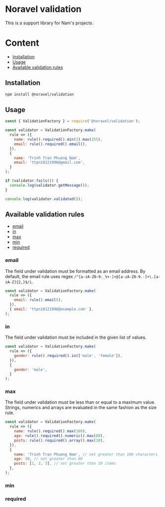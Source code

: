 # Noravel validation

This is a support library for Nam's projects.

# Content

- [Installation](#installation)
- [Usage](#usage)
- [Available validation rules](#available-validation-rules)

## Installation

```bash
npm install @noravel/validation
```

## Usage

```js
const { ValidationFactory } = require('@noravel/validation');

const validator = ValidationFactory.make(
  rule => ({
    name: rule().required().min(2).max(255),
    email: rule().required().email(),
  }),
  {
    name: 'Trinh Tran Phuong Nam',
    email: 'ttpn18121996@gmail.com',
  }
);

if (validator.fails()) {
  console.log(validator.getMessage());
}

console.log(validator.validated());
```

## Available validation rules

- [email](#email)
- [in](#in)
- [max](#max)
- [min](#min)
- [required](#required)

### email

The field under validation must be formatted as an email address.
By default, the email rule uses regex `/^[a-zA-Z0-9._%+-]+@[a-zA-Z0-9.-]+\.[a-zA-Z]{2,}$/i`.

```js
const validator = ValidationFactory.make(
  rule => ({
    email: rule().email(),
  }),
  { email: 'ttpn18121996@example.com' },
);
```

### in

The field under validation must be included in the given list of values.

```js
const validator = ValidationFactory.make(
  rule => ({
    gender: rule().required().in(['male', 'female']),
  }),
  {
    gender: 'male',
  }
);
```

### max

The field under validation must be less than or equal to a maximum value. Strings, numerics and arrays are evaluated in the same fashion as the size rule.

```js
const validator = ValidationFactory.make(
  rule => ({
    name: rule().required().max(100),
    age: rule().required().numeric().max(80),
    posts: rule().required().array().max(10),
  }),
  {
    name: 'Trinh Tran Phuong Nam', // not greater than 100 characters
    age: 30, // not greater than 80
    posts: [1, 2, 3], // not greater than 10 items
  },
);
```

### min

### required
